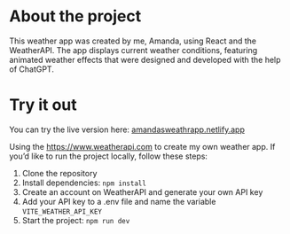 # About the project

This weather app was created by me, Amanda, using React and the WeatherAPI. The app displays current weather conditions, featuring animated weather effects that were designed and developed with the help of ChatGPT.

# Try it out

You can try the live version here:
[amandasweathrapp.netlify.app](https://amandasweathrapp.netlify.app)

Using the https://www.weatherapi.com to create my own weather app.
If you’d like to run the project locally, follow these steps:
1. Clone the repository
2. Install dependencies:
`npm install`
4. Create an account on WeatherAPI and generate your own API key
5. Add your API key to a .env file and name the variable `VITE_WEATHER_API_KEY`
6. Start the project:
`npm run dev`
